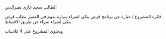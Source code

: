 الطالب سعيد غازي نصرالدين

فكرة المشروع / عبارة عن برنامج قرض بنكي لشراء سيارة يقوم في العميل بطلب قرض بنكي لشراء سراء عن طريق الاقساط

ويحتوي المشروع على 4 كلاسات
